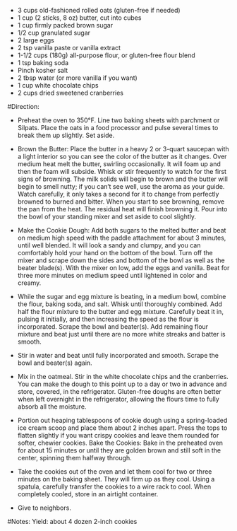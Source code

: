  - 3 cups old-fashioned rolled oats (gluten-free if needed)
 - 1 cup (2 sticks, 8 oz) butter, cut into cubes
 - 1 cup firmly packed brown sugar
 - 1/2 cup granulated sugar
 - 2 large eggs
 - 2 tsp vanilla paste or vanilla extract
 - 1-1/2 cups (180g) all-purpose flour, or gluten-free flour blend
 - 1 tsp baking soda
 - Pinch kosher salt
 - 2 tbsp water (or more vanilla if you want)
 - 1 cup white chocolate chips
 - 2 cups dried sweetened cranberries


#Direction:
- Preheat the oven to 350°F. Line two baking sheets with parchment or Silpats. Place the oats in a food processor and pulse several times to break them up slightly. Set aside.

- Brown the Butter: Place the butter in a heavy 2 or 3-quart saucepan with a light interior so you can see the color of the butter as it changes. Over medium heat melt the butter, swirling occasionally. It will foam up and then the foam will subside. Whisk or stir frequently to watch for the first signs of browning. The milk solids will begin to brown and the butter will begin to smell nutty; if you can’t see well, use the aroma as your guide. Watch carefully, it only takes a second for it to change from perfectly browned to burned and bitter. When you start to see browning, remove the pan from the heat. The residual heat will finish browning it. Pour into the bowl of your standing mixer and set aside to cool slightly.

- Make the Cookie Dough: Add both sugars to the melted butter and beat on medium high speed with the paddle attachment for about 3 minutes, until well blended. It will look a sandy and clumpy, and you can comfortably hold your hand on the bottom of the bowl. Turn off the mixer and scrape down the sides and bottom of the bowl as well as the beater blade(s). With the mixer on low, add the eggs and vanilla. Beat for three more minutes on medium speed until lightened in color and creamy.

- While the sugar and egg mixture is beating, in a medium bowl, combine the flour, baking soda, and salt. Whisk until thoroughly combined.
Add half the flour mixture to the butter and egg mixture. Carefully beat it in, pulsing it initially, and then increasing the speed as the flour is incorporated. Scrape the bowl and beater(s). Add remaining flour mixture and beat just until there are no more white streaks and batter is smooth.

- Stir in water and beat until fully incorporated and smooth. Scrape the bowl and beater(s) again.

- Mix in the oatmeal. Stir in the white chocolate chips and the cranberries. You can make the dough to this point up to a day or two in advance and store, covered, in the refrigerator. Gluten-free doughs are often better when left overnight in the refrigerator, allowing the flours time to fully absorb all the moisture.

- Portion out heaping tablespoons of cookie dough using a spring-loaded ice cream scoop and place them about 2 inches apart. Press the tops to flatten slightly if you want crispy cookies and leave them rounded for softer, chewier cookies.
Bake the Cookies: Bake in the preheated oven for about 15 minutes or until they are golden brown and still soft in the center, spinning them halfway through.

- Take the cookies out of the oven and let them cool for two or three minutes on the baking sheet. They will firm up as they cool. Using a spatula, carefully transfer the cookies to a wire rack to cool. When completely cooled, store in an airtight container.

- Give to neighbors.

#Notes:
Yield: about 4 dozen 2-inch cookies
